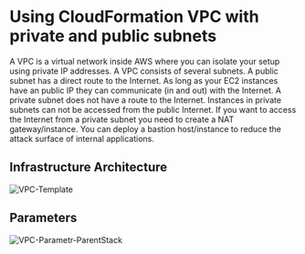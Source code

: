 # Using CloudFormation VPC with private and public subnets

A VPC is a virtual network inside AWS where you can isolate your setup using private IP addresses. A VPC consists of several subnets.
A public subnet has a direct route to the Internet. As long as your EC2 instances have an public IP they can communicate (in and out) with the Internet. A private subnet does not have a route to the Internet. Instances in private subnets can not be accessed from the public Internet. 
If you want to access the Internet from a private subnet you need to create a NAT gateway/instance. 
You can deploy a bastion host/instance to reduce the attack surface of internal applications.

## Infrastructure Architecture
![VPC-Template](https://user-images.githubusercontent.com/15983893/66629611-edd7e080-ec1f-11e9-849b-f60e144a05a2.png)

 
## Parameters

![VPC-Parametr-ParentStack](https://user-images.githubusercontent.com/15983893/66628911-d5ff5d00-ec1d-11e9-95cf-a0b3f59c0107.PNG)


